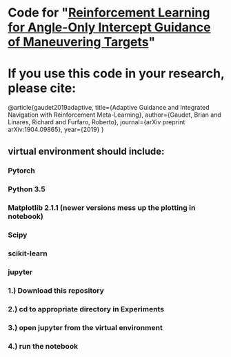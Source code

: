 # Code for  "[Reinforcement Learning for Angle-Only Intercept Guidance of Maneuvering Targets](https://arxiv.org/abs/1906.02113)"
# If you use this code in your research, please cite:
@article{gaudet2019adaptive,
  title={Adaptive Guidance and Integrated Navigation with Reinforcement Meta-Learning},
  author={Gaudet, Brian and Linares, Richard and Furfaro, Roberto},
  journal={arXiv preprint arXiv:1904.09865},
  year={2019}
}

## virtual environment should include:
### Pytorch 
### Python 3.5
### Matplotlib 2.1.1  (newer versions mess up the plotting in notebook)
### Scipy
### scikit-learn
### jupyter

### 1.) Download this repository
### 2.) cd to appropriate directory in Experiments
### 3.) open jupyter from the virtual environment
### 4.) run the notebook
